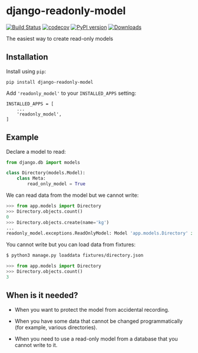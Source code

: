 # django-readonly-model

[![Build Status](https://travis-ci.org/dorosch/django-readonly-model.svg?branch=master)](https://travis-ci.org/dorosch/django-readonly-model)
[![codecov](https://codecov.io/gh/dorosch/django-project-start/branch/master/graph/badge.svg)](https://codecov.io/gh/dorosch/django-project-start)
[![PyPI version](https://badge.fury.io/py/django-readonly-model.svg)](https://badge.fury.io/py/django-readonly-model)
[![Downloads](https://pepy.tech/badge/django-readonly-model)](https://pepy.tech/project/django-readonly-model)

The easiest way to create read-only models


## Installation

Install using `pip`:

    pip install django-readonly-model


Add `'readonly_model'` to your `INSTALLED_APPS` setting:

    INSTALLED_APPS = [
        ...
        'readonly_model',
    ]

## Example

Declare a model to read:

```python
from django.db import models

class Directory(models.Model):
    class Meta:
        read_only_model = True
```

We can read data from the model but we cannot write:

```python
>>> from app.models import Directory
>>> Directory.objects.count()
0
>>> Directory.objects.create(name='kg')
...
readonly_model.exceptions.ReadOnlyModel: Model 'app.models.Directory' is read-only
```

You cannot write but you can load data from fixtures:

```bash
$ python3 manage.py loaddata fixtures/directory.json
```

```python
>>> from app.models import Directory
>>> Directory.objects.count()
3
```


## When is it needed?

- When you want to protect the model from accidental recording.

- When you have some data that cannot be changed programmatically (for example, various directories).

- When you need to use a read-only model from a database that you cannot write to it.
